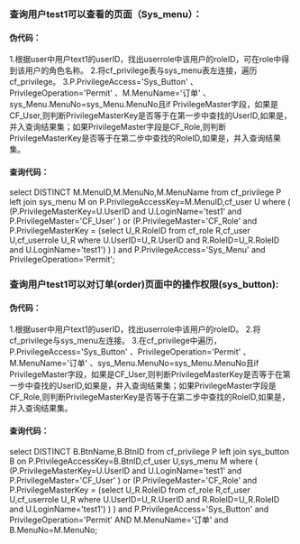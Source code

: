 <h3>查询用户test1可以查看的页面（Sys_menu）：</h3>
<h4>伪代码：</h4>
1.根据user中用户text1的userID，找出userrole中该用户的roleID，可在role中得到该用户的角色名称。
2.将cf_privilege表与sys_menu表左连接，遍历cf_privilege。
3.P.PrivilegeAccess='Sys_Button' 、PrivilegeOperation='Permit' 、M.MenuName='订单' 、sys_Menu.MenuNo=sys_Menu.MenuNo且if PrivilegeMaster字段，如果是CF_User,则判断PrivilegeMasterKey是否等于在第一步中查找的UserID,如果是，并入查询结果集；如果PrivilegeMaster字段是CF_Role,则判断PrivilegeMasterKey是否等于在第二步中查找的RoleID,如果是，并入查询结果集。
<h4>查询代码：</h4> 
select DISTINCT M.MenuID,M.MenuNo,M.MenuName 
from cf_privilege P left join sys_menu M on P.PrivilegeAccessKey=M.MenuID,cf_user U 
where ( (P.PrivilegeMasterKey=U.UserID and U.LoginName='test1' and P.PrivilegeMaster='CF_User' ) or (P.PrivilegeMaster='CF_Role' and P.PrivilegeMasterKey = (select U_R.RoleID from cf_role R,cf_user U,cf_userrole U_R where U.UserID=U_R.UserID and R.RoleID=U_R.RoleID and U.LoginName='test1') ) ) and P.PrivilegeAccess='Sys_Menu' and PrivilegeOperation='Permit';
<img src="">
<h3>查询用户test1可以对订单(order)页面中的操作权限(sys_button):</h3>
<h4>伪代码：</h4>
1.根据user中用户text1的userID，找出userrole中该用户的roleID。
2.将cf_privilege与sys_menu左连接。
3.在cf_privilege中遍历，P.PrivilegeAccess='Sys_Button' 、PrivilegeOperation='Permit' 、M.MenuName='订单' 、sys_Menu.MenuNo=sys_Menu.MenuNo且if PrivilegeMaster字段，如果是CF_User,则判断PrivilegeMasterKey是否等于在第一步中查找的UserID,如果是，并入查询结果集；如果PrivilegeMaster字段是CF_Role,则判断PrivilegeMasterKey是否等于在第二步中查找的RoleID,如果是，并入查询结果集。
<h4>查询代码：</h4>
select DISTINCT B.BtnName,B.BtnID 
from cf_privilege P left join sys_button B on P.PrivilegeAccessKey=B.BtnID,cf_user U,sys_menu M 
where ( (P.PrivilegeMasterKey=U.UserID and U.LoginName='test1' and P.PrivilegeMaster='CF_User' ) or (P.PrivilegeMaster='CF_Role' and P.PrivilegeMasterKey = (select U_R.RoleID from cf_role R,cf_user U,cf_userrole U_R where U.UserID=U_R.UserID and R.RoleID=U_R.RoleID and U.LoginName='test1') ) ) and P.PrivilegeAccess='Sys_Button' and PrivilegeOperation='Permit' AND M.MenuName='订单' and B.MenuNo=M.MenuNo;
<img src="">
